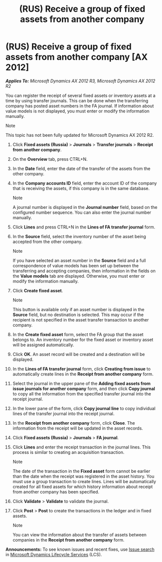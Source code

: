 ﻿---
title: (RUS) Receive a group of fixed assets from another company
TOCTitle: (RUS) Receive a group of fixed assets from another company
ms:assetid: dd224f6b-5ca3-428a-86a3-098bc4066710
ms:mtpsurl: https://technet.microsoft.com/en-us/library/JJ711675(v=AX.60)
ms:contentKeyID: 49387998
ms.date: 04/18/2014
mtps_version: v=AX.60
---

# (RUS) Receive a group of fixed assets from another company [AX 2012]


_**Applies To:** Microsoft Dynamics AX 2012 R3, Microsoft Dynamics AX 2012 R2_

You can register the receipt of several fixed assets or inventory assets at a time by using transfer journals. This can be done when the transferring company has posted asset numbers in the FA journal. If information about value models is not displayed, you must enter or modify the information manually.


> [!NOTE]
> <P>This topic has not been fully updated for Microsoft Dynamics AX 2012 R2.</P>



1.  Click **Fixed assets (Russia)** \> **Journals** \> **Transfer journals** \> **Receipt from another company**.

2.  On the **Overview** tab, press CTRL+N.

3.  In the **Date** field, enter the date of the transfer of the assets from the other company.

4.  In the **Company accounts ID** field, enter the account ID of the company that is receiving the assets, if this company is in the same database.
    

    > [!NOTE]
    > <P>A journal number is displayed in the <STRONG>Journal number</STRONG> field, based on the configured number sequence. You can also enter the journal number manually.</P>



5.  Click **Lines** and press CTRL+N in the **Lines of FA transfer journal** form.

6.  In the **Source** field, select the inventory number of the asset being accepted from the other company.
    

    > [!NOTE]
    > <P>If you have selected an asset number in the <STRONG>Source</STRONG> field and a full correspondence of value models has been set up between the transferring and accepting companies, then information in the fields on the <STRONG>Value models</STRONG> tab are displayed. Otherwise, you must enter or modify the information manually.</P>



7.  Click **Create fixed asset**.
    

    > [!NOTE]
    > <P>This button is available only if an asset number is displayed in the <STRONG>Source</STRONG> field, but no destination is selected. This may occur if the recipient is not specified in the asset transfer transaction to another company.</P>



8.  In the **Create fixed asset** form, select the FA group that the asset belongs to. An inventory number for the fixed asset or inventory asset will be assigned automatically.

9.  Click **OK**. An asset record will be created and a destination will be displayed.

10. In the **Lines of FA transfer journal** form, click **Creating from issue** to automatically create lines in the **Receipt from another company** form.

11. Select the journal in the upper pane of the **Adding fixed assets from issue journals for another company** form, and then click **Copy journal** to copy all the information from the specified transfer journal into the receipt journal.

12. In the lower pane of the form, click **Copy journal line** to copy individual lines of the transfer journal into the receipt journal.

13. In the **Receipt from another company** form, click **Close**. The information from the receipt will be updated in the asset records.

14. Click **Fixed assets (Russia)** \> **Journals** \> **FA journal**.

15. Click **Lines** and enter the receipt transaction in the journal lines. This process is similar to creating an acquisition transaction.
    

    > [!NOTE]
    > <P>The date of the transaction in the <STRONG>Fixed asset</STRONG> form cannot be earlier than the date when the receipt was registered in the asset history. You must use a group transaction to create lines. Lines will be automatically created for all fixed assets for which history information about receipt from another company has been specified.</P>



16. Click **Validate** \> **Validate** to validate the journal.

17. Click **Post** \> **Post** to create the transactions in the ledger and in fixed assets.
    

    > [!NOTE]
    > <P>You can view the information about the transfer of assets between companies in the <STRONG>Receipt from another company</STRONG> form.</P>


  
**Announcements:** To see known issues and recent fixes, use [Issue search](http://go.microsoft.com/fwlink/?linkid=389258) in [Microsoft Dynamics Lifecycle Services](http://go.microsoft.com/fwlink/?linkid=306505) (LCS).

